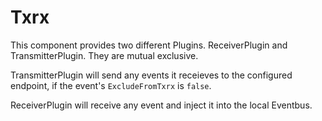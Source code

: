 ﻿# Txrx

This component provides two different Plugins. ReceiverPlugin 
and TransmitterPlugin. They are mutual exclusive.

TransmitterPlugin will send any events it receieves to the configured
endpoint, if the event's `ExcludeFromTxrx` is `false`.

ReceiverPlugin will receive any event and inject it into the local Eventbus.
